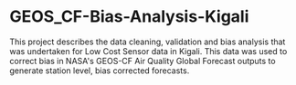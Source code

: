 # GEOS_CF-Bias-Analysis-Kigali
This project describes the data cleaning, validation and bias analysis that was undertaken for Low Cost Sensor data in Kigali.
This data was used to correct bias in NASA's GEOS-CF Air Quality Global Forecast outputs to generate station level, bias corrected forecasts.
